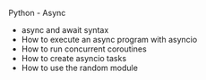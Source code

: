 Python - Async

* async and await syntax
* How to execute an async program with asyncio
* How to run concurrent coroutines
* How to create asyncio tasks
* How to use the random module
